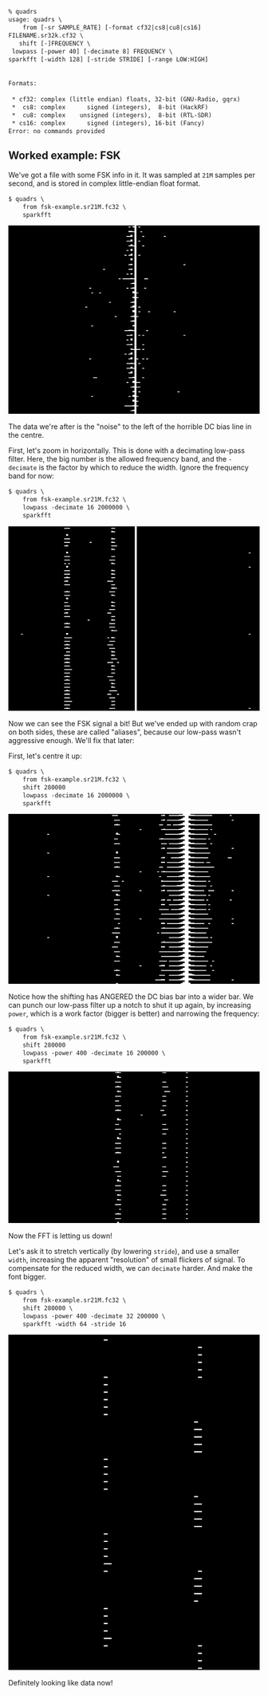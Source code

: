 ```
% quadrs
usage: quadrs \
    from [-sr SAMPLE_RATE] [-format cf32|cs8|cu8|cs16] FILENAME.sr32k.cf32 \
   shift [-]FREQUENCY \
 lowpass [-power 40] [-decimate 8] FREQUENCY \
sparkfft [-width 128] [-stride STRIDE] [-range LOW:HIGH]


Formats:

 * cf32: complex (little endian) floats, 32-bit (GNU-Radio, gqrx)
 *  cs8: complex      signed (integers),  8-bit (HackRF)
 *  cu8: complex    unsigned (integers),  8-bit (RTL-SDR)
 * cs16: complex      signed (integers), 16-bit (Fancy)
Error: no commands provided
```

## Worked example: FSK

We've got a file with some FSK info in it. It was sampled at
`21M` samples per second, and is stored in complex little-endian
float format.

```
$ quadrs \
    from fsk-example.sr21M.fc32 \
    sparkfft
```

![wide, usesless fft](screenshots/fsk-1.png)

The data we're after is the "noise" to the left of the horrible DC bias
line in the centre.

First, let's zoom in horizontally. This is done with a decimating low-pass
filter. Here, the big number is the allowed frequency band, and the `-decimate`
is the factor by which to reduce the width. Ignore the frequency band for now:

```
$ quadrs \
    from fsk-example.sr21M.fc32 \
    lowpass -decimate 16 2000000 \
    sparkfft
```

![narrow, wrong fft](screenshots/fsk-2.png)

Now we can see the FSK signal a bit! But we've ended up with random crap
on both sides, these are called "aliases", because our low-pass wasn't
aggressive enough. We'll fix that later:

First, let's centre it up:

```
$ quadrs \
    from fsk-example.sr21M.fc32 \
    shift 280000
    lowpass -decimate 16 2000000 \
    sparkfft
```

![centred, narrow](screenshots/fsk-3.png)

Notice how the shifting has ANGERED the DC bias bar into a wider bar.
We can punch our low-pass filter up a notch to shut it up again, by
increasing `power`, which is a work factor (bigger is better) and
narrowing the frequency:

```
$ quadrs \
    from fsk-example.sr21M.fc32 \
    shift 280000
    lowpass -power 400 -decimate 16 200000 \
    sparkfft
```

![centred, low-passed](screenshots/fsk-4.png)

Now the FFT is letting us down!

Let's ask it to stretch vertically (by lowering `stride`),
and use a smaller `width`, increasing the apparent "resolution" of
small flickers of signal. To compensate for the reduced width, we can
`decimate` harder. And make the font bigger.

```
$ quadrs \
    from fsk-example.sr21M.fc32 \
    shift 280000 \
    lowpass -power 400 -decimate 32 200000 \
    sparkfft -width 64 -stride 16
```

![smaller fft](screenshots/fsk-5.png)

Definitely looking like data now!